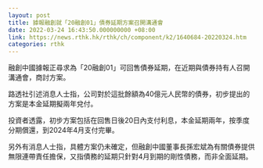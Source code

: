 ```yaml
---
layout: post
title: 據報融創就「20融創01」債券延期方案召開溝通會
date: 2022-03-24 16:43:50.000000000 +08:00
link: https://news.rthk.hk/rthk/ch/component/k2/1640684-20220324.htm
categories: rthk
---
```


融創中國據報正尋求為「20融創01」可回售債券延期，在近期與債券持有人召開溝通會，商討方案。

路透社引述消息人士指，公司對於這批餘額為40億元人民幣的債券，初步提出的方案是本金延期擬兩年兌付。

投資者透露，初步方案包括在回售日後20日內支付利息，本金延期兩年，按季度分期償還，到2024年4月支付完畢。

另外有消息人士指，具體方案仍未確定，但融創中國董事長孫宏斌為有關債券提供無限連帶責任擔保，又指債務的延期只針對4月到期的剛性債務，而非全面延期。
